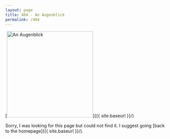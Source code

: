 ```yaml
---
layout: page
title: 404 - An Augenblick
permalink: /404
---
```


[<img src="{{ site.baseurl }}/images/404.jpg" alt="An Augenblick" style="width: 270px"/>]({{ site.baseurl }}/)

Sorry, I was looking for this page but could not find it. I suggest going [back to the homepage]({{ site.baseurl }}/).


